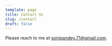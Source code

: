 ```yaml
---
template: page
title: Contact Us
slug: /contact
draft: false
---
```

Please reach to me at sonipandey.71@gmail.com.
